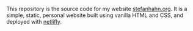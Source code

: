 This repository is the source code for my website [stefanhahn.org](https://www.stefanhahn.org/). It is a simple, static, personal website built using vanilla HTML and CSS, and deployed with [netlifly](https://www.netlify.com/).